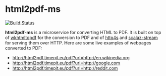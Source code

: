 # html2pdf-ms

[![Build Status](https://travis-ci.org/fthomas/html2pdf-ms.svg?branch=master)](https://travis-ci.org/fthomas/html2pdf-ms)

**html2pdf-ms** is a microservice for converting HTML to PDF. It is built on
top of [wkhtmltopdf](http://wkhtmltopdf.org) for the conversion to PDF and of
[http4s](http://http4s.org) and [scalaz-stream](https://github.com/scalaz/scalaz-stream)
for serving them over HTTP. Here are some live examples of webpages converted
to PDF:

* http://html2pdf.timepit.eu/pdf?url=http://en.wikipedia.org
* http://html2pdf.timepit.eu/pdf?url=http://google.com
* http://html2pdf.timepit.eu/pdf?url=http://reddit.com
